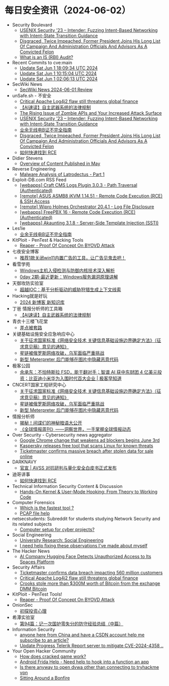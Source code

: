 # 每日安全资讯（2024-06-02）

- Security Boulevard
  - [USENIX Security ’23 – Intender: Fuzzing Intent-Based Networking with Intent-State Transition Guidance](https://securityboulevard.com/2024/06/usenix-security-23-intender-fuzzing-intent-based-networking-with-intent-state-transition-guidance/)
  - [Disgraced, Twice Impeached, Former President Joins His Long List Of Campaign And Administration Officials And Advisors As A Convicted Felon](https://securityboulevard.com/2024/06/disgraced-twice-impeached-former-president-joins-his-long-list-of-campaign-and-administration-officials-and-advisors-as-a-convicted-felon/)
  - [What is an IS (RBI) Audit?](https://securityboulevard.com/2024/06/what-is-an-is-rbi-audit/)
- Recent Commits to cve:main
  - [Update Sat Jun  1 18:09:34 UTC 2024](https://github.com/trickest/cve/commit/ded970b6df12c8b7ca7f017489c00419e8293a4b)
  - [Update Sat Jun  1 10:15:04 UTC 2024](https://github.com/trickest/cve/commit/8ad597e400fb770e8177cfa8940653ddcd769563)
  - [Update Sat Jun  1 02:06:13 UTC 2024](https://github.com/trickest/cve/commit/aee63c9f823b57c1d22a8e2c511a7d5dfa2f8712)
- SecWiki News
  - [SecWiki News 2024-06-01 Review](http://www.sec-wiki.com/?2024-06-01)
- unSafe.sh - 不安全
  - [Critical Apache Log4j2 flaw still threatens global finance](https://buaq.net/go-242660.html)
  - [【AI速读】自主武器系统的法律规制](https://buaq.net/go-242675.html)
  - [The Rising Issue of Zombie APIs and Your Increased Attack Surface](https://buaq.net/go-242663.html)
  - [USENIX Security ’23 – Intender: Fuzzing Intent-Based Networking with Intent-State Transition Guidance](https://buaq.net/go-242556.html)
  - [业余无线电B证不完全指南](https://buaq.net/go-242425.html)
  - [Disgraced, Twice Impeached, Former President Joins His Long List Of Campaign And Administration Officials And Advisors As A Convicted Felon](https://buaq.net/go-242694.html)
  - [如何快速找到 RCE](https://buaq.net/go-242676.html)
- Didier Stevens
  - [Overview of Content Published in May](https://blog.didierstevens.com/2024/06/01/overview-of-content-published-in-may-9/)
- Reverse Engineering
  - [Malware Analysis of Latrodectus - Part 1](https://www.reddit.com/r/ReverseEngineering/comments/1d5jetl/malware_analysis_of_latrodectus_part_1/)
- Exploit-DB.com RSS Feed
  - [[webapps] Craft CMS Logs Plugin 3.0.3 - Path Traversal (Authenticated)](https://www.exploit-db.com/exploits/52034)
  - [[remote] ASUS ASMB8 iKVM 1.14.51 - Remote Code Execution (RCE) & SSH Access](https://www.exploit-db.com/exploits/52033)
  - [[remote] Wipro Holmes Orchestrator 20.4.1 - Log File Disclosure](https://www.exploit-db.com/exploits/52032)
  - [[webapps] FreePBX 16 -  Remote Code Execution (RCE) (Authenticated)](https://www.exploit-db.com/exploits/52031)
  - [[webapps] Akaunting 3.1.8 - Server-Side Template Injection (SSTI)](https://www.exploit-db.com/exploits/52030)
- Les1ie
  - [业余无线电B证不完全指南](https://iansmith123.github.io/2024/06/01/amateur-radio-b-exam/)
- KitPloit - PenTest &amp; Hacking Tools
  - [Reaper - Proof Of Concept On BYOVD Attack](http://www.kitploit.com/2024/06/reaper-proof-of-concept-on-byovd-attack.html)
- 七夜安全博客
  - [推荐1款关闭win11内置广告的工具，让广告见鬼去吧！](https://mp.weixin.qq.com/s?__biz=MzIwODIxMjc4MQ==&mid=2651005453&idx=1&sn=f85db6a5c70860d944525bea351e7e19&chksm=8cf1044fbb868d5934202eada119ff584d4103bb618263e6af7b0c6b53d289583f271d5fb7ee&scene=58&subscene=0#rd)
- 看雪学苑
  - [Windows主机入侵检测与防御内核技术深入解析](https://mp.weixin.qq.com/s?__biz=MjM5NTc2MDYxMw==&mid=2458557570&idx=1&sn=4b3364491b79fa6e0c29391eb085a9d3&chksm=b18dac0886fa251e07b0e2c4c134e95157aed620b25141f57760d8eca269a65fceb2c9bcc0c1&scene=58&subscene=0#rd)
  - [0day 2期-最近更新：Windows服务漏洞原理讲解](https://mp.weixin.qq.com/s?__biz=MjM5NTc2MDYxMw==&mid=2458557570&idx=2&sn=f48e504bc91da149eebefaf7a20b795d&chksm=b18dac0886fa251e64815ff7df074def528e9841b5b9660a1004b35052b11d09a6609a7e71ce&scene=58&subscene=0#rd)
- 天御攻防实验室
  - [超越IOC：基于分析驱动的威胁狩猎生成上下文线索](https://mp.weixin.qq.com/s?__biz=MzU0MzgyMzM2Nw==&mid=2247485765&idx=1&sn=7034bc9102ea1fd3dc6230d120cd62ab&chksm=fb04ca2dcc73433b4b29748931e5f150811fb004f61d4426c6df5564f715fb743c981c33e9ba&scene=58&subscene=0#rd)
- Hacking就是好玩
  - [2024 新博客 新知识库](https://mp.weixin.qq.com/s?__biz=MzU2NzcwNTY3Mg==&mid=2247485018&idx=1&sn=bc60bea49b45faa1bcfdb58f8b902035&chksm=fc986f7dcbefe66b72d3696f21683d84e9051ef2ffcb0252a555f688a8620819b1db11cc7450&scene=58&subscene=0#rd)
- 丁爸 情报分析师的工具箱
  - [【AI速读】自主武器系统的法律规制](https://mp.weixin.qq.com/s?__biz=MzI2MTE0NTE3Mw==&mid=2651144067&idx=1&sn=03e97bf9570552e091501b1f63e1b6e4&chksm=f1af48b9c6d8c1afbc961f4d55bada56075fb7ebba90692e9d7b71099ecda36dac1929a2a8d4&scene=58&subscene=0#rd)
- 青衣十三楼飞花堂
  - [差点被套路](https://mp.weixin.qq.com/s?__biz=MzUzMjQyMDE3Ng==&mid=2247487436&idx=1&sn=9f2a37a3ca44c8c4d95a200382452ba0&chksm=fab2ccf3cdc545e514de03178ff4655e22ca64782f0861dbc9dcad8abc5ed345e22b872f9d42&scene=58&subscene=0#rd)
- 关键基础设施安全应急响应中心
  - [关于征求国家标准《网络安全技术 关键信息基础设施边界确定方法》（征求意见稿）意见的通知》](https://mp.weixin.qq.com/s?__biz=MzkyMzAwMDEyNg==&mid=2247544160&idx=1&sn=335991d0e827c916473bf71022877abd&chksm=c1e9a131f69e2827ed7de3846939aa913906df6907d17f57348a71c7fd058dbd3863ac00fe4f&scene=58&subscene=0#rd)
  - [星链被俄罗斯网络攻破，乌军面临严重挑战](https://mp.weixin.qq.com/s?__biz=MzkyMzAwMDEyNg==&mid=2247544160&idx=2&sn=97570e657590a1b48c51eb4b09e5543f&chksm=c1e9a131f69e28270d0eb78f761193cb3c9f52a227965c278d11cf7edb1f1700426300169c5b&scene=58&subscene=0#rd)
  - [新型 Meterpreter 后门能够在图片中隐藏恶意代码](https://mp.weixin.qq.com/s?__biz=MzkyMzAwMDEyNg==&mid=2247544160&idx=3&sn=8c317bea6e9d11cd219702c18fd4947f&chksm=c1e9a131f69e2827ef229568dc39bff0578be71e0cc93529527392275668b7153ff1c3d65eea&scene=58&subscene=0#rd)
- 极客公园
  - [余承东：不怕特斯拉 FSD，能干翻对手；智谱 AI 获中东财团 4 亿美元投资；比亚迪小米华为入围时代百大企业 | 极客早知道](https://mp.weixin.qq.com/s?__biz=MTMwNDMwODQ0MQ==&mid=2653042987&idx=1&sn=7abf0df91204bb017f4d11ec652d45a3&chksm=7e57449d4920cd8b088178b9295633e96f36163a9429532eb3fac87cb201844dac6ac1af8a57&scene=58&subscene=0#rd)
- CNCERT国家工程研究中心
  - [关于征求国家标准《网络安全技术 关键信息基础设施边界确定方法》（征求意见稿）意见的通知》](https://mp.weixin.qq.com/s?__biz=MzUzNDYxOTA1NA==&mid=2247545113&idx=1&sn=49756f9db3cba2e3d352185837674a96&chksm=fa9387d8cde40ecef332dcc7e5b54c9916cdead749558aa9701c47659e52f7490c6b15511416&scene=58&subscene=0#rd)
  - [星链被俄罗斯网络攻破，乌军面临严重挑战](https://mp.weixin.qq.com/s?__biz=MzUzNDYxOTA1NA==&mid=2247545113&idx=2&sn=2d4eeefe8d320a05a6e91122638fd1e4&chksm=fa9387d8cde40ece9dd39742bd01c8bb64d4f12f86a158882026d20ac92ced132a5cf252cbd7&scene=58&subscene=0#rd)
  - [新型 Meterpreter 后门能够在图片中隐藏恶意代码](https://mp.weixin.qq.com/s?__biz=MzUzNDYxOTA1NA==&mid=2247545113&idx=3&sn=0aa456f5857239a4541677b7d0aa5402&chksm=fa9387d8cde40ece3961de36b30b01c7fa4af513ea90748f714867fbe5064446e4f5df7b02ea&scene=58&subscene=0#rd)
- 情报分析师
  - [揭秘！间谍们的神秘暗语大公开](https://mp.weixin.qq.com/s?__biz=MzA3Mjc1MTkwOA==&mid=2650550955&idx=1&sn=36c38d3b78a1a92690d129d8e3df522b&chksm=87111ce0b06695f6d0990f6f69424ec3edf9cfc67ce3e28d501113d121bd73a3e1ae0626f399&scene=58&subscene=0#rd)
  - [《全球情报周刊》——洞察世界，一手掌握全球情报动态](https://mp.weixin.qq.com/s?__biz=MzA3Mjc1MTkwOA==&mid=2650550955&idx=2&sn=bdf0436054980ac228de12114db1c03c&chksm=87111ce0b06695f67c92d3df8c255a439c37eca041b42e5741cbba25193b488a0ef4942dc169&scene=58&subscene=0#rd)
- Over Security - Cybersecurity news aggregator
  - [Google Chrome change that weakens ad blockers begins June 3rd](https://www.bleepingcomputer.com/news/google/google-chrome-change-that-weakens-ad-blockers-begins-june-3rd/)
  - [Kaspersky releases free tool that scans Linux for known threats](https://www.bleepingcomputer.com/news/software/kaspersky-releases-free-tool-that-scans-linux-for-known-threats/)
  - [Ticketmaster confirms massive breach after stolen data for sale online](https://www.bleepingcomputer.com/news/security/ticketmaster-confirms-massive-breach-after-stolen-data-for-sale-online/)
- DARKNAVY
  - [官宣 | AVSS 对抗研判与量化安全白皮书正式发布](https://mp.weixin.qq.com/s?__biz=MzkyMjM5MTk3NQ==&mid=2247485683&idx=1&sn=26825be1d4758a94860d15bcd5d5a91a&chksm=c1f44c3bf683c52df22b3805b7f09d7e26155f7fcb4c2643e8c02231927bf08695d8cd764f61&scene=58&subscene=0#rd)
- 迪哥讲事
  - [如何快速找到 RCE](https://mp.weixin.qq.com/s?__biz=MzIzMTIzNTM0MA==&mid=2247494847&idx=1&sn=eea65f1956f62693b9cde248a88ead2e&chksm=e8a5e6dcdfd26fcafdfcb3375205c9e051340318ba28ced053d9c5cf2e79e73a8b79950ee526&scene=58&subscene=0#rd)
- Technical Information Security Content & Discussion
  - [Hands-On Kernel & User-Mode Hooking: From Theory to Working Code](https://www.reddit.com/r/netsec/comments/1d5sgot/handson_kernel_usermode_hooking_from_theory_to/)
- Computer Forensics
  - [Which is the fastest tool ?](https://www.reddit.com/r/computerforensics/comments/1d5s8ev/which_is_the_fastest_tool/)
  - [PCAP file help](https://www.reddit.com/r/computerforensics/comments/1d5ihjf/pcap_file_help/)
- netsecstudents: Subreddit for students studying Network Security and its related subjects
  - [Computer setup for cyber projects?](https://www.reddit.com/r/netsecstudents/comments/1d5y8ur/computer_setup_for_cyber_projects/)
- Social Engineering
  - [University Research: Social Engineering](https://www.reddit.com/r/SocialEngineering/comments/1d5pssa/university_research_social_engineering/)
  - [I need help fixing these observations I've made about myself](https://www.reddit.com/r/SocialEngineering/comments/1d5fin5/i_need_help_fixing_these_observations_ive_made/)
- The Hacker News
  - [AI Company Hugging Face Detects Unauthorized Access to Its Spaces Platform](https://thehackernews.com/2024/06/ai-company-hugging-face-notifies-users.html)
- Security Affairs
  - [Ticketmaster confirms data breach impacting 560 million customers](https://securityaffairs.com/163999/data-breach/ticketmaster-confirms-data-breach.html)
  - [Critical Apache Log4j2 flaw still threatens global finance](https://securityaffairs.com/163984/hacking/critical-apache-log4j2-flaw-still-threatens-global-finance.html)
  - [Crooks stole more than $300M worth of Bitcoin from the exchange DMM Bitcoin](https://securityaffairs.com/163966/security/dmm-bitcoin-cyber-heist.html)
- KitPloit - PenTest Tools!
  - [Reaper - Proof Of Concept On BYOVD Attack](http://www.kitploit.com/2024/06/reaper-proof-of-concept-on-byovd-attack.html)
- OnionSec
  - [初探投资心理](https://mp.weixin.qq.com/s?__biz=MzUyMTUwMzI3Ng==&mid=2247485483&idx=1&sn=7d840370c0c4f2e8c5bf2903563380e4&chksm=f9db5f68ceacd67e36bfc27559dfd342c59d6f1946925629f736381e1995d32a5b381588bc34&scene=58&subscene=0#rd)
- 希潭实验室
  - [第94篇：记一次国护零失分的防守经验总结（中篇）](https://mp.weixin.qq.com/s?__biz=MzkzMjI1NjI3Ng==&mid=2247486732&idx=1&sn=3e9ce156d6095b166024e8ed51559455&chksm=c25fc277f5284b61ff7a0e13b961b74d8383eb708063107f1b01eb4b89ea4f18da832b8df8a2&scene=58&subscene=0#rd)
- Information Security
  - [anyone here from China and have a CSDN account help me subscribe to an article?](https://www.reddit.com/r/Information_Security/comments/1d5hki8/anyone_here_from_china_and_have_a_csdn_account/)
  - [Update Progress Telerik Report server to mitigate CVE-2024-4358 ..](https://www.reddit.com/r/Information_Security/comments/1d5jajp/update_progress_telerik_report_server_to_mitigate/)
- Your Open Hacker Community
  - [How does cracked game work?](https://www.reddit.com/r/HowToHack/comments/1d5cqcl/how_does_cracked_game_work/)
  - [Android Frida Help - Need help to hook into a function an app](https://www.reddit.com/r/HowToHack/comments/1d5h1fq/android_frida_help_need_help_to_hook_into_a/)
  - [Is there anyway to open dvwa other than connecting to tryhackme vpn](https://www.reddit.com/r/HowToHack/comments/1d5fd07/is_there_anyway_to_open_dvwa_other_than/)
  - [Sitting Around a Bonfire](https://www.reddit.com/r/HowToHack/comments/1d5d51f/sitting_around_a_bonfire/)
